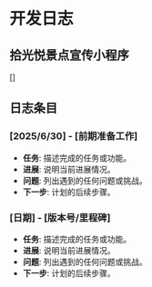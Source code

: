 # 开发日志

## 拾光悦景点宣传小程序

[]

## 日志条目

### [2025/6/30] - [前期准备工作]

- **任务**: 描述完成的任务或功能。
- **进展**: 说明当前进展情况。
- **问题**: 列出遇到的任何问题或挑战。
- **下一步**: 计划的后续步骤。

### [日期] - [版本号/里程碑]

- **任务**: 描述完成的任务或功能。
- **进展**: 说明当前进展情况。
- **问题**: 列出遇到的任何问题或挑战。
- **下一步**: 计划的后续步骤。